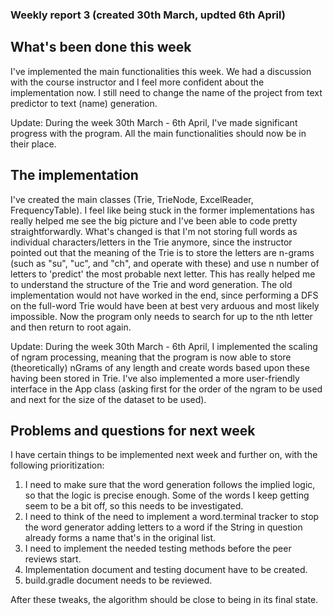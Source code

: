 ### Weekly report 3 (created 30th March, updted 6th April)


## What's been done this week

I've implemented the main functionalities this week. We had a discussion with the course instructor and I feel more confident about the implementation now. I still need to change the name of the project from text predictor to text (name) generation.

Update: During the week 30th March - 6th April, I've made significant progress with the program. All the main functionalities should now be in their place.

## The implementation

I've created the main classes (Trie, TrieNode, ExcelReader, FrequencyTable). I feel like being stuck in the former implementations has really helped me see the big picture and I've been able to code pretty straightforwardly. What's changed is that I'm not storing full words as individual characters/letters in the Trie anymore, since the instructor pointed out that the meaning of the Trie is to store the letters are n-grams (such as "su", "uc", and "ch", and operate with these) and use n number of letters to 'predict' the most probable next letter. This has really helped me to understand the structure of the Trie and word generation. The old implementation would not have worked in the end, since performing a DFS on the full-word Trie would have been at best very arduous and most likely impossible. Now the program only needs to search for up to the nth letter and then return to root again.

Update: During the week 30th March - 6th April, I implemented the scaling of ngram processing, meaning that the program is now able to store (theoretically) nGrams of any length and create words based upon these having been stored in Trie. I've also implemented a more user-friendly interface in the App class (asking first for the order of the ngram to be used and next for the size of the dataset to be used).

## Problems and questions for next week

I have certain things to be implemented next week and further on, with the following prioritization:

1) I need to make sure that the word generation follows the implied logic, so that the logic is precise enough. Some of the words I keep getting seem to be a bit off, so this needs to be investigated.
2) I need to think of the need to implement a word.terminal tracker to stop the word generator adding letters to a word if the String in question already forms a name that's in the original list.
3) I need to implement the needed testing methods before the peer reviews start. 
4) Implementation document and testing document have to be created.
5) build.gradle document needs to be reviewed.

After these tweaks, the algorithm should be close to being in its final state.
